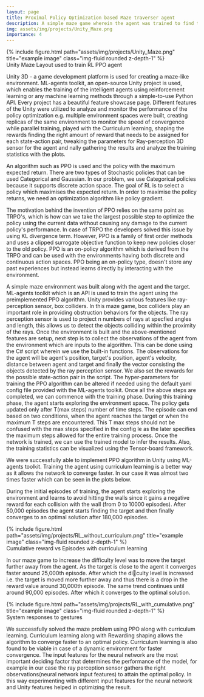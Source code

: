 ```yaml
---
layout: page
title: Proximal Policy Optimization based Maze traverser agent
description: A simple maze game wherein the agent was trained to find the shortest path towards the target with minimal collisions with walls and obstacles.
img: assets/img/projects/Unity_Maze.png
importance: 4
---
```


<div class="row">
    <div class="col-sm mt-3 mt-md-0">
        {% include figure.html path="assets/img/projects/Unity_Maze.png" title="example image" class="img-fluid rounded z-depth-1" %}
    </div>
</div>
<div class="caption">
     Unity Maze Layout used to train RL PPO agent
</div>

Unity 3D - a game development platform is used for creating a maze-like environment. ML-agents toolkit, an open-source Unity project is used, which enables the training of the intelligent agents using reinforcement learning or any machine learning methods through a simple-to-use Python API. Every project has a beautiful feature showcase page. Different features of the Unity were utilized to analyze and monitor the performance of the policy optimization e.g. multiple environment spaces were built, creating replicas of the same environment to monitor the speed of convergence while parallel training, played with the Curriculum learning, shaping the rewards finding the right amount of reward that needs to be assigned for each state-action pair, tweaking the parameters for Ray-perception 3D sensor for the agent and nally gathering the results and analyze the
training statistics with the plots.

An algorithm such as PPO is used and the policy with the maximum expected return. There are two types of Stochastic policies that can be used Categorical and Gaussian.
In our problem, we use Categorical policies because it supports discrete action space. The goal of RL is to select a policy which maximises the expected return. In order to maximise the policy returns, we need an optimization algorithm like policy gradient.

The motivation behind the invention of PPO relies on the same point as TRPO's, which is how can we take the largest possible step to optimize the policy using the current data without causing any damage to the current policy's performance. In case of TRPO the developers solved this issue by using KL divergence term. However, PPO is a family of first order methods and uses a clipped surrogate objective function to keep new policies closer to the old policy. PPO is an on-policy algorithm which is derived from the TRPO and can be used with the environments having both discrete and continuous action spaces. PPO being an on-policy type, doesn't store any past experiences but instead learns directly by interacting with the environment.

A simple maze environment was built along with the agent and the target. ML-agents toolkit which is an API is used to train the agent using the preimplemented PPO algorithm. Unity provides various features like ray-perception sensor, box colliders. In this maze game, box colliders play an important role in providing obstruction behaviors for the objects. The ray perception sensor is used to project n numbers of rays at specfied angles and length, this allows us to detect the objects colliding within the proximity of the rays. Once the environment is built and the above-mentioned features are setup, next step is to collect the observations of the agent from the environment which are inputs to the algorithm. This can be done using the C# script wherein we use the built-in functions. The observations for the agent will be agent's position, target's position, agent's velocity, distance between agent and target and finally the vector consisting the objects detected by the ray perception sensor. We also set the rewards for the possible state-action pair in the script. The hyper-parameters for training the PPO algorithm can be altered if needed using the default yaml config file provided with the ML-agents toolkit. Once all the above steps are completed, we can commence with the training phase. During this training phase, the agent starts exploring the environment space. The policy gets updated only after T(max steps) number of time steps. The episode can end based on two conditions, when the agent reaches the target or when the maximum T steps are encountered. This T max steps should not be confused with the max steps specified in the config le as the later specifies the maximum steps allowed for the entire training process. Once the network is trained, we can use the trained model to infer the results. Also, the training statistics can be visualized using the Tensor-board framework.


We were successfully able to implement PPO algorithm in Unity using ML-agents toolkit. Training the agent using curriculum learning is a better way as it allows the network to converge faster. In our case it was almost two times faster which can be seen in the plots below.

During the initial episodes of training, the agent starts exploring the environment and learns to avoid hitting the walls since it gains a negative reward for each collision with the wall (from 0 to 10000 episodes). After 50,000 episodes the agent starts finding the target and then finally converges to an optimal solution after 180,000 episodes.

<div class="row">
    <div class="col-sm mt-3 mt-md-0">
        {% include figure.html path="assets/img/projects/RL_without_curriculum.png" title="example image" class="img-fluid rounded z-depth-1" %}
    </div>
</div>
<div class="caption">
     Cumulative reward vs Episodes with curriculum learning
</div>

In our maze game to increase the difficulty level was to move the target further away from the agent. As the target is close to the agent it converges faster around 25,000th episode. After which the diculty level is increased i.e. the target is moved more further away and thus there is a drop in the reward value around 30,000th episode. The same trend continues until around 90,000 episodes. After which it converges to the optimal solution.

<div class="row">
    <div class="col-sm mt-3 mt-md-0">
        {% include figure.html path="assets/img/projects/RL_with_cumulative.png" title="example image" class="img-fluid rounded z-depth-1" %}
    </div>
</div>
<div class="caption">
     System responses to gestures
</div>

We successfully solved the maze problem using PPO along with curriculum learning. Curriculum learning along with Rewarding shaping allows the algorithm to converge faster to an optimal policy. Curriculum learning is also found to be viable in case of a dynamic environment for faster convergence. The input features for the neural network are the most important deciding factor that determines the performance of the model, for example in our case the ray perception sensor gathers the right observations(neural network input features) to attain the optimal policy. In this way experimenting with different input features for the neural network and Unity features helped in optimizing the result.
